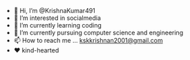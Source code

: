 - 👋 Hi, I’m @KrishnaKumar491
- 👀 I’m interested in socialmedia 
- 🌱 I’m currently learning coding 
- 💞️ I’m currently pursuing computer science and engineering 
- 📫 How to reach me ... kskkrishnan2001@gmail.com
- ❤️ kind-hearted 
